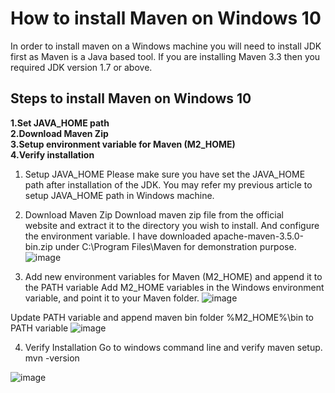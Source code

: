# How to install Maven on Windows 10
In order to install maven on a Windows machine you will need to install JDK first as Maven is a Java based tool. If you are installing Maven 3.3 then you required JDK version 1.7 or above.
## Steps to install Maven on Windows 10
**1.Set JAVA_HOME path**  
**2.Download Maven Zip**  
**3.Setup environment variable for Maven (M2_HOME)**  
**4.Verify installation**  

1) Setup JAVA_HOME
Please make sure you have set the JAVA_HOME path after installation of the JDK. You may refer my previous article to setup JAVA_HOME path in Windows machine.

2) Download Maven Zip
Download maven zip file from the official website and extract it to the directory you wish to install. And configure the environment variable. I have downloaded apache-maven-3.5.0-bin.zip under C:\Program Files\Maven for demonstration purpose.
![image](https://user-images.githubusercontent.com/1461161/231361455-85fd2104-69b2-4ae1-b574-bcffb919c1ff.png)

3) Add new environment variables for Maven (M2_HOME) and append it to the PATH variable
Add M2_HOME variables in the Windows environment variable, and point it to your Maven folder.
![image](https://user-images.githubusercontent.com/1461161/231361482-5a458b63-5326-402b-a76b-ab6237e2df7e.png)

Update PATH variable and append maven bin folder %M2_HOME%\bin to PATH variable
![image](https://user-images.githubusercontent.com/1461161/231361551-7d654f47-0ebb-4094-b5ca-cd9cb2b72061.png)

4) Verify Installation
Go to windows command line and verify maven setup.
mvn -version


![image](https://user-images.githubusercontent.com/1461161/231361570-de6f2a75-7773-4910-aff6-db4c01798f4d.png)
